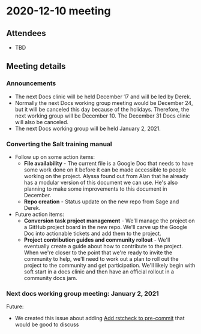 # 2020-12-10 meeting

## Attendees

- TBD

## Meeting details

### Announcements

- The next Docs clinic will be held December 17 and will be led by Derek.
- Normally the next Docs working group meeting would be December 24, but it will
  be canceled this day because of the holidays. Therefore, the next working
  group will be December 10. The December 31 Docs clinic will also be canceled.
- The next Docs working group will be held January 2, 2021.

### Converting the Salt training manual

- Follow up on some action items:
  - **File availability** - The current file is a Google Doc that needs to have
    some work done on it before it can be made accessible to people working on
    the project. Alyssa found out from Alan that he already has a modular
    version of this document we can use. He's also planning to make some
    improvements to this document in December.
  - **Repo creation** - Status update on the new repo from Sage and Derek.
- Future action items:
  - **Conversion task project management** - We'll manage the project on a
    GitHub project board in the new repo. We'll carve up the Google Doc into
    actionable tickets and add them to the project.
  - **Project contribution guides and community rollout** - We'll eventually
    create a guide about how to contribute to the project. When we're closer to
    the point that we're ready to invite the community to help, we'll need to
    work out a plan to roll out the project to the community and get
    participation. We'll likely begin with soft start in a docs clinic and then
    have an official rollout in a community docs jam.

### Next docs working group meeting: January 2, 2021

Future:
- We created this issue about adding
  [Add rstcheck to pre-commit](https://github.com/saltstack/salt/issues/58668)
  that would be good to discuss
